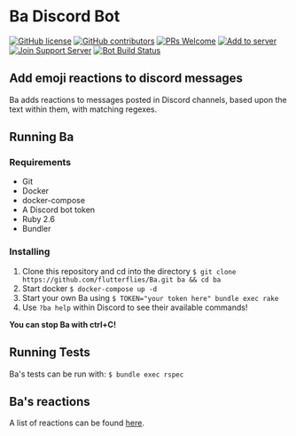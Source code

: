 # Ba Discord Bot

[![GitHub license](https://img.shields.io/github/license/flutterflies/Ba.svg?style=flat-square)](https://github.com/flutterflies/Ba/blob/master/LICENSE)
[![GitHub contributors](https://img.shields.io/github/contributors/flutterflies/Ba.svg?style=flat-square)](https://GitHub.com/flutterflies/Ba/graphs/contributors/)
[![PRs Welcome](https://img.shields.io/badge/PRs-welcome-brightgreen.svg?style=flat-square)](http://makeapullrequest.com)
[![Add to server](https://img.shields.io/badge/Add%20to%20your-server-7289DA.svg?style=flat-square)](https://discordapp.com/oauth2/authorize?&client_id=432729863820935172&scope=bot&permissions=2112)
[![Join Support Server](https://img.shields.io/badge/Join%20the%20support-Discord-7289DA.svg?style=flat-square)](https://discord.gg/GMSFMpF)
[![Bot Build Status](https://github.com/flutterflies/ba/workflows/Bot%20Build/badge.svg)](https://github.com/flutterflies/ba/actions)

## Add emoji reactions to discord messages

Ba adds reactions to messages posted in Discord channels, based upon the text within them, with matching regexes.

## Running Ba

### Requirements

* Git
* Docker
* docker-compose
* A Discord bot token
* Ruby 2.6
* Bundler

### Installing

1) Clone this repository and cd into the directory `$ git clone https://github.com/flutterflies/Ba.git ba && cd ba`
1) Start docker `$ docker-compose up -d`
1) Start your own Ba using `$ TOKEN="your token here" bundle exec rake`
1) Use `?ba help` within Discord to see their available commands!

**You can stop Ba with ctrl+C!**

## Running Tests

Ba's tests can be run with: `$ bundle exec rspec`

## Ba's reactions

A list of reactions can be found [here](https://github.com/flutterflies/Ba/wiki/Reactions).
